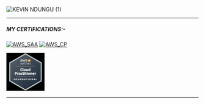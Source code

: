 ![KEVIN NDUNGU (1)](https://github.com/kevinndungu-source/kevinndungu-source/assets/114335263/b9d4dafb-d6d0-4936-bb6b-d0d2ed000a56)

---
##### MY CERTIFICATIONS:-

[![AWS_SAA](https://github.com/kevinndungu-source/kevinndungu-source/Badges/AWS_SAA.png)](https://www.credly.com/badges/e2222fbd-9c01-4064-be2f-0c1d5fd127e0/linked_in_profile)
[![AWS_CP](https://github.com/kevinndungu-source/kevinndungu-source/Badges/AWS_CP.jpg)](https://www.credly.com/badges/16d6ac8f-251c-4992-80d7-211446d48d65/linked_in_profile)



[![alt text](image.png)](https://www.credly.com/badges/16d6ac8f-251c-4992-80d7-211446d48d65/linked_in_profile)

---
<!--
**kevinndungu-source/kevinndungu-source** is a ✨ _special_ ✨ repository because its `README.md` (this file) appears on your GitHub profile.

Here are some ideas to get you started:

- 🌱 I’m currently implementing Infrastructure as Code (IaC) applications.
- 👯 I’m looking to collaborate on the AWS cloud architecture of robust Data Pipelines.
- 💬 Ask me about Machine Learning and automation.
- 😄 Pronouns: He/Him.
- ⚡ Fun fact: I love tinkering with networking structures i.e. home lab servers.


-->
